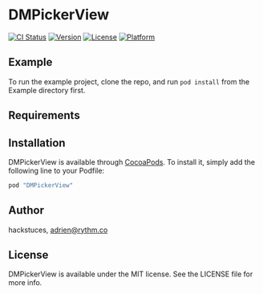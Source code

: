 # DMPickerView

[![CI Status](http://img.shields.io/travis/hackstuces/DMPickerView.svg?style=flat)](https://travis-ci.org/hackstuces/DMPickerView)
[![Version](https://img.shields.io/cocoapods/v/DMPickerView.svg?style=flat)](http://cocoapods.org/pods/DMPickerView)
[![License](https://img.shields.io/cocoapods/l/DMPickerView.svg?style=flat)](http://cocoapods.org/pods/DMPickerView)
[![Platform](https://img.shields.io/cocoapods/p/DMPickerView.svg?style=flat)](http://cocoapods.org/pods/DMPickerView)

## Example

To run the example project, clone the repo, and run `pod install` from the Example directory first.

## Requirements

## Installation

DMPickerView is available through [CocoaPods](http://cocoapods.org). To install
it, simply add the following line to your Podfile:

```ruby
pod "DMPickerView"
```

## Author

hackstuces, adrien@rythm.co

## License

DMPickerView is available under the MIT license. See the LICENSE file for more info.
